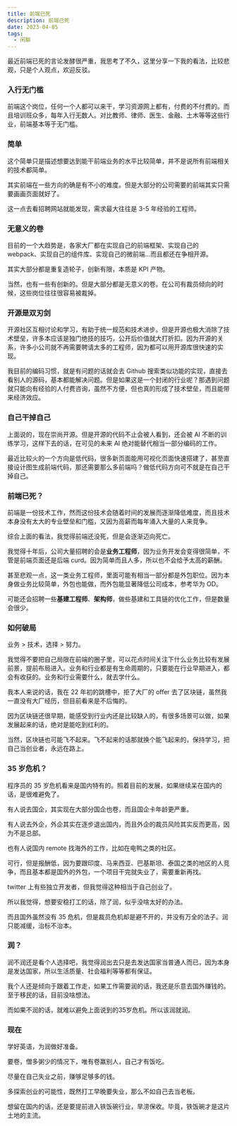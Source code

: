 ```yaml
---
title: 前端已死
description: 前端已死
date: 2023-04-05
tags:
  - 闲聊
---
```


最近前端已死的言论发酵很严重，我思考了不久，这里分享一下我的看法，比较悲观，只是个人观点，欢迎反驳。

### 入行无门槛

前端这个岗位，任何一个人都可以来干，学习资源网上都有，付费的不付费的。而且培训班众多，每年入行无数人。对比教师、律师、医生、金融、土木等等这些行业，前端基本等于无门槛。

### 简单

这个简单只是描述想要达到能干前端业务的水平比较简单，并不是说所有前端相关的技术都简单。

其实前端在一些方向的确是有不小的难度。但是大部分的公司需要的前端其实只需要画画页面就好了。

这一点去看招聘网站就能发现，需求最大往往是 3-5 年经验的工程师。

### 无意义的卷

目前的一个大趋势是，各家大厂都在实现自己的前端框架、实现自己的 webpack、实现自己的组件库、实现自己的微前端...而且都还在争相开源。

其实大部分都是重复造轮子，创新有限，本质是 KPI 产物。

当然，也有一些有创新的。但是大部分都是无意义的卷。在公司有裁员倾向的时候，这些岗位往往很容易被裁掉。

### 开源是双刃剑

开源社区互相讨论和学习，有助于统一规范和技术进步。但是开源也极大消除了技术壁垒，许多本应该是独门绝技的技巧，公开后价值就大打折扣。因为开源的关系，许多小公司就不再需要聘请太多的工程师，因为都可以用开源库很快速的实现。

我目前的编码习惯，就是有问题的话就会去 Github 搜索类似功能的实现，直接去看别人的源码，基本都能解决问题。但是如果这是一个封闭的行业呢？那遇到问题就只能向有经验的人付费咨询，虽然不方便，但也真的形成了技术壁垒，而且能带来经济效应。

### 自己干掉自己

上面说的，现在崇尚开源。但是开源的代码不止会被人看到，还会被 AI 不断的训练学习，这样下去的话，在可见的未来 AI 绝对能替代相当一部分编码的工作。

最近比较火的一个方向是低代码，很多新页面能用可视化页面快速搭建了，甚至直接设计图生成前端代码，那还需要那么多前端吗？做低代码方向可不就是在自己干掉自己。

### 前端已死？

前端是一份技术工作，然而这份技术会随着时间的发展而逐渐降低难度，而且技术本身没有太大的专业壁垒和门槛，又因为高薪而每年涌入大量的人来竞争。

综合上面的看法，我觉得前端还没死，但是会逐渐迈向死亡。

我觉得十年后，公司大量招聘的会是**业务工程师**，因为业务开发会变得很简单，不管是前端页面还是后端 curd。因为简单而且人多，所以也不会给予太高的薪酬。

甚至悲观一点，这一类业务工程师，里面可能有相当一部分都是外包职位。因为本身做业务比较简单，外包也能做，而外包能显著降低公司成本，参考华为 OD。

可能还会招聘一些**基建工程师**、**架构师**，做些基建和工具链的优化工作，但是数量会很少。

### 如何破局

业务 > 技术，选择 > 努力。

我觉得不要把自己局限在前端的圈子里，可以花点时间关注下什么业务比较有发展前景，提前布局进入。业务和行业都是有生命周期的，只要能在行业早期进入，都会有收获的。业务和行业需要什么，就去学什么。

我本人来说的话，我在 22 年初的跳槽中，拒了大厂的 offer 去了区块链，虽然我一直没有大厂经历，但目前看来是不后悔的。

因为区块链还很早期，能感受到行业内还是比较缺人的，有很多场景可以做，如果发展起来的话，绝对是能吃到红利的。

当然，区块链也可能飞不起来。飞不起来的话那就换个能飞起来的，保持学习，把自己当创业者，永远在路上。

### 35 岁危机？

程序员的 35 岁危机看来是国内特有的。照着目前的发展，如果继续呆在国内的话，是很难避免了。

有人说去国企，其实现在大部分国企也卷，而且国企卡年龄更严重。

有人说去外企，外企其实在逐步退出国内，而且外企的裁员风险其实反而更高，因为不是总部。

也有人说国内 remote 找海外的工作，比如在电鸭之类的社区。

可行，但是报酬低，因为要跟印度、马来西亚、巴基斯坦、泰国之类的地区的人竞争，而且基本都是国外的外包，一个项目干完就失业了，需要重新再找。

twitter 上有些独立开发者，但我觉得这种相当于自己创业了。

所以我觉得，想要安稳打工的话，除了润，似乎没啥太好的办法。

而且国外虽然没有 35 危机，但是裁员危机却是避不开的，并没有万全的法子。润只能减缓，治标不治本。

### 润？

润不润还是看个人选择吧，我觉得润出去只是去发达国家当普通人而已，因为本身是发达国家，所以生活质量、社会福利等等都有保证。

我个人还是倾向于跟着工作走，如果工作需要润的话，我还是乐意去国外赚钱的。至于移民的话，目前没啥想法。

而如果不润的话，就难以避免上面说到的35岁危机。所以该润就润。


### 现在

学好英语，为润做好准备。

要卷，僧多粥少的情况下，唯有卷赢别人，自己才有饭吃。

尽量在自己失业之前，赚够足够多的钱。

多探索创业的可能性，既然打工早晚要失业，那么不如自己去当老板。

想留在国内的话，还是要提前进入铁饭碗行业，旱涝保收。毕竟，铁饭碗才是这片土地的主流。
